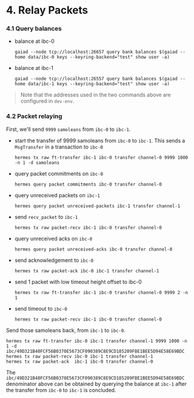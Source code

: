 # 4. Relay Packets

### 4.1 Query balances

- balance at ibc-0

    ```shell
    gaiad --node tcp://localhost:26657 query bank balances $(gaiad --home data/ibc-0 keys --keyring-backend="test" show user -a)
    ```

- balance at ibc-1

    ```shell
    gaiad --node tcp://localhost:26557 query bank balances $(gaiad --home data/ibc-1 keys --keyring-backend="test" show user -a)
    ```

> Note that the addresses used in the two commands above are configured in `dev-env`.

### 4.2 Packet relaying

First, we'll send `9999` `samoleans` from `ibc-0` to `ibc-1`.

- start the transfer of 9999 samoleans from `ibc-0` to `ibc-1`. This sends a `MsgTransfer` in a transaction to `ibc-0`

    ```shell
    hermes tx raw ft-transfer ibc-1 ibc-0 transfer channel-0 9999 1000 -n 1 -d samoleans
    ```

- query packet commitments on `ibc-0`

    ```shell
    hermes query packet commitments ibc-0 transfer channel-0
    ```

- query unreceived packets on `ibc-1`

    ```shell
    hermes query packet unreceived-packets ibc-1 transfer channel-1
    ```

- send `recv_packet` to `ibc-1`

    ```shell
    hermes tx raw packet-recv ibc-1 ibc-0 transfer channel-0
    ```

- query unreceived acks on `ibc-0`

    ```shell
    hermes query packet unreceived-acks ibc-0 transfer channel-0
    ```

- send acknowledgement to `ibc-0`

    ```shell
    hermes tx raw packet-ack ibc-0 ibc-1 transfer channel-1
    ```

- send 1 packet with low timeout height offset to ibc-0

    ```shell
    hermes tx raw ft-transfer ibc-1 ibc-0 transfer channel-0 9999 2 -n 1
    ```

- send timeout to `ibc-0`

    ```shell
    hermes tx raw packet-recv ibc-1 ibc-0 transfer channel-0
    ```

Send those samoleans back, from `ibc-1` to `ibc-0`.

```shell
hermes tx raw ft-transfer ibc-0 ibc-1 transfer channel-1 9999 1000 -n 1 -d ibc/49D321B40FCF56B0370E5673CF090389C8E9CD185209FBE1BEE5D94E58E69BDC
hermes tx raw packet-recv ibc-0 ibc-1 transfer channel-1
hermes tx raw packet-ack  ibc-1 ibc-0 transfer channel-0
```

The `ibc/49D321B40FCF56B0370E5673CF090389C8E9CD185209FBE1BEE5D94E58E69BDC` denominator above can be obtained by querying the balance at `ibc-1` after the transfer from `ibc-0` to `ibc-1` is concluded.
